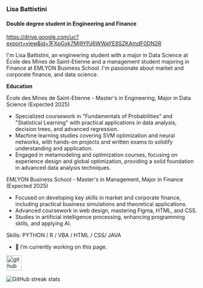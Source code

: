 ### Lisa Battistini
#### Double degree student in Engineering and Finance

https://drive.google.com/uc?export=view&id=1FXpGxk7Mj9YPJ6WWaYE8SZKAmdF0DN2R

I'm Lisa Battistini, an engineering student with a major in Data Science at École des Mines de Saint-Etienne and a management student majoring in Finance at EMLYON Business School. I'm passionate about market and corporate finance, and data science.

**Education**

École des Mines de Saint-Etienne - Master's in Engineering, Major in Data Science (Expected 2025)
- Specialized coursework in "Fundamentals of Probabilities" and "Statistical Learning" with practical applications in data analysis, decision trees, and advanced regression.
- Machine learning studies covering SVM optimization and neural networks, with hands-on projects and written exams to solidify understanding and application.
- Engaged in metamodeling and optimization courses, focusing on experience design and global optimization, providing a solid foundation in advanced data analysis techniques.
  
EMLYON Business School - Master's in Management, Major in Finance (Expected 2025)
- Focused on developing key skills in market and corporate finance, including practical business simulations and theoretical applications.
- Advanced coursework in web design, mastering Figma, HTML, and CSS.
- Studies in artificial intelligence processing, enhancing programming skills, and applying AI.

Skills: PYTHON / R / VBA / HTML / CSS/ JAVA

- 🔭 I’m currently working on this page. 


[<img src='https://cdn.jsdelivr.net/npm/simple-icons@3.0.1/icons/github.svg' alt='github' height='40'>](https://github.com/Lisabttst )  

![GitHub streak stats](https://streak-stats.demolab.com/?user=Lisabttst )  

